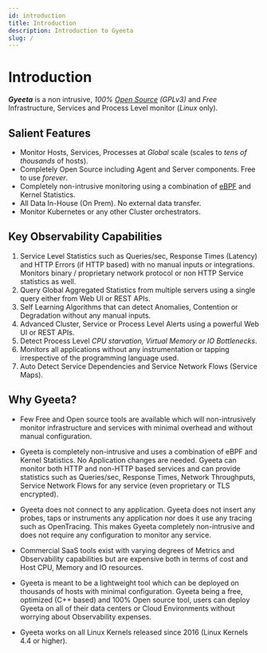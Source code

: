 ```yaml
---
id: introduction
title: Introduction
description: Introduction to Gyeeta
slug: /
---
```


# Introduction

***Gyeeta*** is a non intrusive, *100% [Open Source](https://github.com/gyeeta/gyeeta) (GPLv3)* and *Free* Infrastructure, Services and Process Level monitor (*Linux* only).  

## Salient Features

- Monitor Hosts, Services, Processes at *Global* scale (scales to *tens of thousands* of hosts).
- Completely Open Source including Agent and Server components. Free to use *forever*.
- Completely non-intrusive monitoring using a combination of [eBPF](https://ebpf.io/) and Kernel Statistics.
- All Data In-House (On Prem). No external data transfer. 
- Monitor Kubernetes or any other Cluster orchestrators.

## Key Observability Capabilities

1. Service Level Statistics such as Queries/sec, Response Times (Latency) and HTTP Errors (if HTTP based) with no manual inputs or integrations.
   Monitors binary / proprietary network protocol or non HTTP Service statistics as well.
2. Query Global Aggregated Statistics from multiple servers using a single query either from Web UI or REST APIs.
3. Self Learning Algorithms that can detect Anomalies, Contention or Degradation without any manual inputs. 
4. Advanced Cluster, Service or Process Level Alerts using a powerful Web UI or REST APIs.
5. Detect Process Level *CPU starvation, Virtual Memory or IO Bottlenecks*. 
6. Monitors all applications without any instrumentation or tapping irrespective of the programming language used.
7. Auto Detect Service Dependencies and Service Network Flows (Service Maps).

## Why Gyeeta?

- Few Free and Open source tools are available which will non-intrusively monitor infrastructure and services with minimal overhead and 
  without manual configuration. 

- Gyeeta is completely non-intrusive and uses a combination of eBPF and Kernel Statistics. No Application changes are needed. Gyeeta can monitor 
  both HTTP and non-HTTP based services and can provide statistics such as Queries/sec, Response Times, Network Throughputs, Service Network 
  Flows for any service (even proprietary or TLS encrypted).

- Gyeeta does not connect to any application. Gyeeta does not insert any probes, taps or instruments any 
  application nor does it use any tracing such as OpenTracing. This makes Gyeeta completely non-intrusive and does not require any 
  configuration to monitor any service.

- Commercial SaaS tools exist with varying degrees of Metrics and Observability capabilities but are expensive both in terms of cost 
  and Host CPU, Memory and IO resources.

- Gyeeta is meant to be a lightweight tool which can be deployed on thousands of hosts with minimal configuration. Gyeeta being a free, 
  optimized (C++ based) and 100% Open source tool, users can deploy Gyeeta on all of their data centers or Cloud Environments without 
  worrying about Observability expenses.

- Gyeeta works on all Linux Kernels released since 2016 (Linux Kernels 4.4 or higher).


